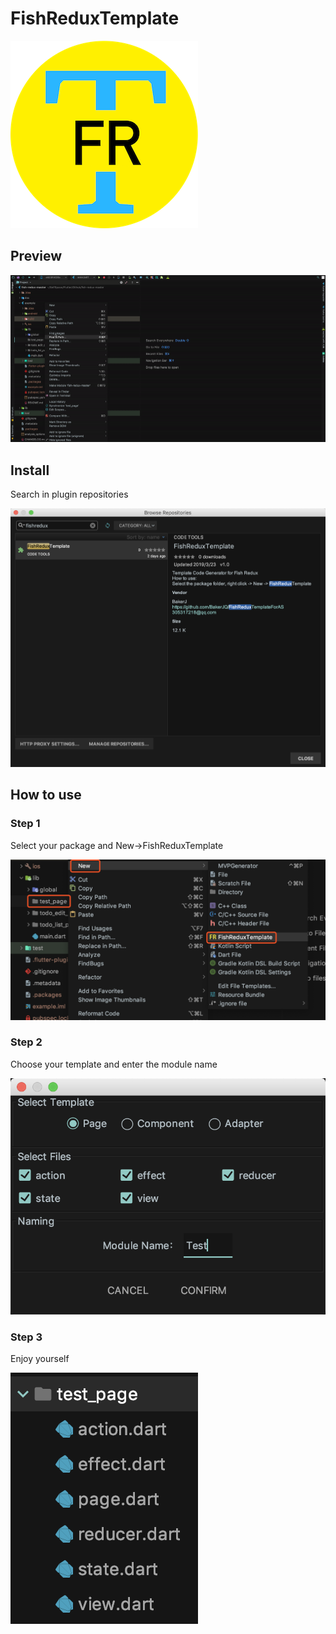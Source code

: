 # FishReduxTemplate

![](https://github.com/BakerJQ/FishReduxTemplateForAS/blob/master/screenshots/logo.png?raw=true)

## Preview

![](https://github.com/BakerJQ/FishReduxTemplateForAS/blob/master/screenshots/preview.gif?raw=true)

## Install
Search in plugin repositories

![](https://github.com/BakerJQ/FishReduxTemplateForAS/blob/master/screenshots/search.png?raw=true)

## How to use

### Step 1
Select your package and New->FishReduxTemplate

![](https://github.com/BakerJQ/FishReduxTemplateForAS/blob/master/screenshots/package.png?raw=true)

### Step 2
Choose your template and enter the module name

![](https://github.com/BakerJQ/FishReduxTemplateForAS/blob/master/screenshots/modal.png?raw=true)

### Step 3
Enjoy yourself

![](https://github.com/BakerJQ/FishReduxTemplateForAS/blob/master/screenshots/result.png?raw=true)
